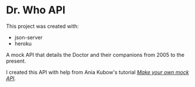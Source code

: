 # Dr. Who API

This project was created with:
- json-server
- heroku

A mock API that details the Doctor and their companions from 2005 to the present. 

I created this API with help from Ania Kubow's tutorial *[Make your own mock API](https://www.youtube.com/watch?v=FLnxgSZ0DG4)*.

